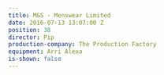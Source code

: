 ```yaml
---
title: M&S - Menswear Limited
date: 2016-07-13 13:07:00 Z
position: 38
director: Pip
production-company: The Production Factory
equipment: Arri Alexa
is-shown: false
---
```


